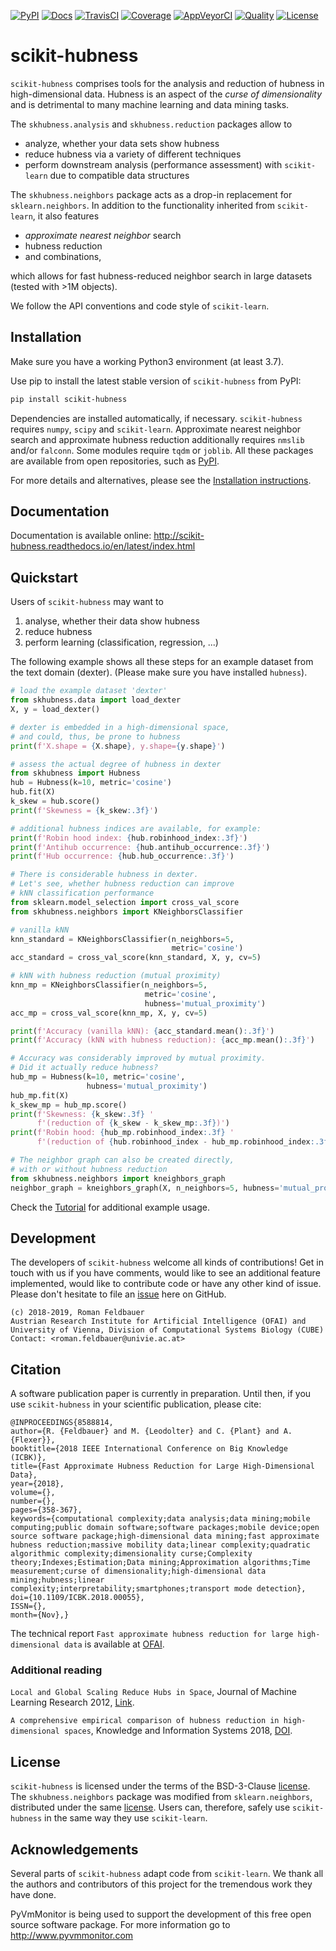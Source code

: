[![PyPI](https://img.shields.io/pypi/v/scikit-hubness.svg)](
https://pypi.org/project/scikit-hubness)
[![Docs](https://readthedocs.org/projects/scikit-hubness/badge/?version=latest)](
https://scikit-hubness.readthedocs.io/en/latest/?badge=latest)
[![TravisCI](https://travis-ci.com/VarIr/scikit-hubness.svg?branch=master)](
https://travis-ci.com/VarIr/scikit-hubness)
[![Coverage](https://codecov.io/gh/VarIr/scikit-hubness/branch/master/graph/badge.svg?branch=master)](
https://codecov.io/gh/VarIr/scikit-hubness)
[![AppVeyorCI](https://ci.appveyor.com/api/projects/status/85bs46irwcwwbvyt/branch/master?svg=true)](
https://ci.appveyor.com/project/VarIr/hubness/branch/master)
[![Quality](https://img.shields.io/lgtm/grade/python/g/VarIr/scikit-hubness.svg?logo=lgtm&logoWidth=18)](
https://lgtm.com/projects/g/VarIr/scikit-hubness/context:python)
[![License](https://img.shields.io/github/license/VarIr/scikit-hubness.svg)](
https://github.com/VarIr/scikit-hubness/blob/master/LICENSE.txt)

# scikit-hubness

`scikit-hubness` comprises tools for the analysis and
reduction of hubness in high-dimensional data.
Hubness is an aspect of the _curse of dimensionality_
and is detrimental to many machine learning and data mining tasks.

The `skhubness.analysis` and `skhubness.reduction` packages allow to

- analyze, whether your data sets show hubness
- reduce hubness via a variety of different techniques 
- perform downstream analysis (performance assessment) with `scikit-learn`
  due to compatible data structures

The `skhubness.neighbors` package acts as a drop-in replacement for `sklearn.neighbors`.
In addition to the functionality inherited from `scikit-learn`,
it also features
- _approximate nearest neighbor_ search
- hubness reduction
- and combinations,

which allows for fast hubness-reduced neighbor search in large datasets
(tested with >1M objects).

We follow the API conventions and code style of `scikit-learn`.

## Installation


Make sure you have a working Python3 environment (at least 3.7).

Use pip to install the latest stable version of `scikit-hubness` from PyPI:

```bash
pip install scikit-hubness
```

Dependencies are installed automatically, if necessary.
`scikit-hubness` requires `numpy`, `scipy` and `scikit-learn`.
Approximate nearest neighbor search and approximate hubness reduction
additionally requires `nmslib` and/or `falconn`.
Some modules require `tqdm` or `joblib`. All these packages are available
from open repositories, such as [PyPI](https://pypi.org).

For more details and alternatives, please see the [Installation instructions](
http://scikit-hubness.readthedocs.io/en/latest/user_guide/installation.html).

## Documentation

Documentation is available online: 
http://scikit-hubness.readthedocs.io/en/latest/index.html

## Quickstart

Users of `scikit-hubness` may want to 

1. analyse, whether their data show hubness
2. reduce hubness
3. perform learning (classification, regression, ...)

The following example shows all these steps for an example dataset
from the text domain (dexter). (Please make sure you have installed `hubness`).

```python
# load the example dataset 'dexter'
from skhubness.data import load_dexter
X, y = load_dexter()

# dexter is embedded in a high-dimensional space,
# and could, thus, be prone to hubness
print(f'X.shape = {X.shape}, y.shape={y.shape}')

# assess the actual degree of hubness in dexter
from skhubness import Hubness
hub = Hubness(k=10, metric='cosine')
hub.fit(X)
k_skew = hub.score()
print(f'Skewness = {k_skew:.3f}')

# additional hubness indices are available, for example:
print(f'Robin hood index: {hub.robinhood_index:.3f}')
print(f'Antihub occurrence: {hub.antihub_occurrence:.3f}')
print(f'Hub occurrence: {hub.hub_occurrence:.3f}')

# There is considerable hubness in dexter.
# Let's see, whether hubness reduction can improve
# kNN classification performance 
from sklearn.model_selection import cross_val_score
from skhubness.neighbors import KNeighborsClassifier

# vanilla kNN
knn_standard = KNeighborsClassifier(n_neighbors=5,
                                    metric='cosine')
acc_standard = cross_val_score(knn_standard, X, y, cv=5)

# kNN with hubness reduction (mutual proximity)
knn_mp = KNeighborsClassifier(n_neighbors=5,
                              metric='cosine',
                              hubness='mutual_proximity')
acc_mp = cross_val_score(knn_mp, X, y, cv=5)

print(f'Accuracy (vanilla kNN): {acc_standard.mean():.3f}')
print(f'Accuracy (kNN with hubness reduction): {acc_mp.mean():.3f}')

# Accuracy was considerably improved by mutual proximity.
# Did it actually reduce hubness?
hub_mp = Hubness(k=10, metric='cosine',
                 hubness='mutual_proximity')
hub_mp.fit(X)
k_skew_mp = hub_mp.score()
print(f'Skewness: {k_skew:.3f} '
      f'(reduction of {k_skew - k_skew_mp:.3f})')
print(f'Robin hood: {hub_mp.robinhood_index:.3f} '
      f'(reduction of {hub.robinhood_index - hub_mp.robinhood_index:.3f})')

# The neighbor graph can also be created directly,
# with or without hubness reduction
from skhubness.neighbors import kneighbors_graph
neighbor_graph = kneighbors_graph(X, n_neighbors=5, hubness='mutual_proximity')
```

Check the [Tutorial](http://scikit-hubness.readthedocs.io/en/latest/user_guide/tutorial.html)
for additional example usage. 


## Development

The developers of `scikit-hubness` welcome all kinds of contributions!
Get in touch with us if you have comments,
would like to see an additional feature implemented,
would like to contribute code or have any other kind of issue.
Please don't hesitate to file an [issue](https://github.com/VarIr/scikit-hubness/issues)
here on GitHub. 

    (c) 2018-2019, Roman Feldbauer
    Austrian Research Institute for Artificial Intelligence (OFAI) and
    University of Vienna, Division of Computational Systems Biology (CUBE)
    Contact: <roman.feldbauer@univie.ac.at>

## Citation

A software publication paper is currently in preparation. Until then,
if you use `scikit-hubness` in your scientific publication, please cite:

    @INPROCEEDINGS{8588814,
    author={R. {Feldbauer} and M. {Leodolter} and C. {Plant} and A. {Flexer}},
    booktitle={2018 IEEE International Conference on Big Knowledge (ICBK)},
    title={Fast Approximate Hubness Reduction for Large High-Dimensional Data},
    year={2018},
    volume={},
    number={},
    pages={358-367},
    keywords={computational complexity;data analysis;data mining;mobile computing;public domain software;software packages;mobile device;open source software package;high-dimensional data mining;fast approximate hubness reduction;massive mobility data;linear complexity;quadratic algorithmic complexity;dimensionality curse;Complexity theory;Indexes;Estimation;Data mining;Approximation algorithms;Time measurement;curse of dimensionality;high-dimensional data mining;hubness;linear complexity;interpretability;smartphones;transport mode detection},
    doi={10.1109/ICBK.2018.00055},
    ISSN={},
    month={Nov},}

The technical report `Fast approximate hubness reduction for large high-dimensional data`
is available at [OFAI](http://www.ofai.at/cgi-bin/tr-online?number+2018-02).

### Additional reading

`Local and Global Scaling Reduce Hubs in Space`, Journal of Machine Learning Research 2012,
[Link](http://www.jmlr.org/papers/v13/schnitzer12a.html).

`A comprehensive empirical comparison of hubness reduction in high-dimensional spaces`,
Knowledge and Information Systems 2018, [DOI](https://doi.org/10.1007/s10115-018-1205-y).

License
-------
`scikit-hubness` is licensed under the terms of the BSD-3-Clause [license](LICENSE.txt).
The `skhubness.neighbors` package was modified from `sklearn.neighbors`,
distributed under the same [license](external/SCIKIT_LEARN_LICENSE.txt).
Users can, therefore, safely use `scikit-hubness` in the same way they
use `scikit-learn`.

Acknowledgements
----------------
Several parts of `scikit-hubness` adapt code from `scikit-learn`.
We thank all the authors and contributors of this project
for the tremendous work they have done.

PyVmMonitor is being used to support the development of this free open source 
software package. For more information go to http://www.pyvmmonitor.com
